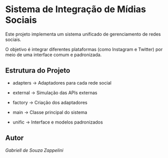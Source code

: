 #  Sistema de Integração de Mídias Sociais

Este projeto implementa um sistema unificado de gerenciamento de redes sociais.

O objetivo é integrar diferentes plataformas (como Instagram e Twitter) por meio de uma interface comum e padronizada.


##  Estrutura do Projeto

- adapters → Adaptadores para cada rede social

- external → Simulação das APIs externas

- factory → Criação dos adaptadores

- main → Classe principal do sistema

- unific → Interface e modelos padronizados

## Autor
*Gabriell de Souza Zappelini*
